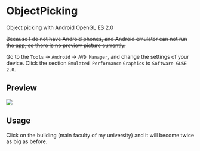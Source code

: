 # ObjectPicking
Object picking with Android OpenGL ES 2.0


~~Because I do not have Android phones, and Android emulator can not run the app, so there is no preview picture currently.~~

Go to the `Tools` -> `Android` -> `AVD Manager`, and change the settings of your device. 
Click the section `Emulated Performance` `Graphics` to `Software GLSE 2.0`.


## Preview

![](http://wx3.sinaimg.cn/large/9cbe429fly1fewz1mb4waj20u01hc750.jpg)  


## Usage

Click on the building (main faculty of my university) and it will become twice as big as before.

